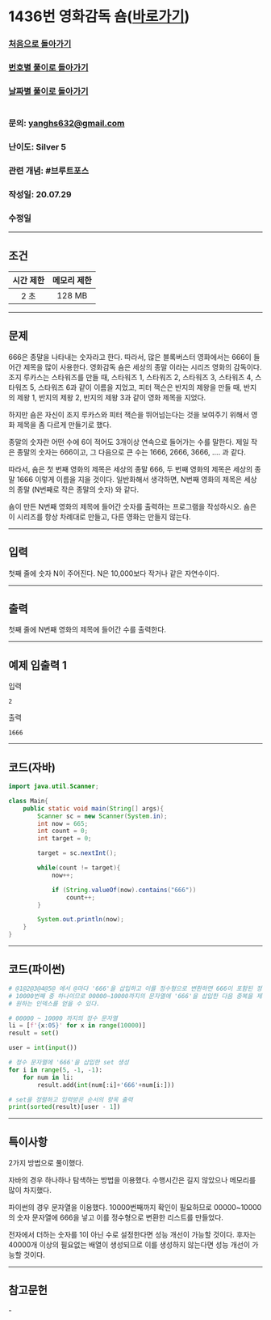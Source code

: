 # 1436번 영화감독 숌([바로가기](https://www.acmicpc.net/problem/1436))

### [처음으로 돌아가기](/README.md)
### [번호별 풀이로 돌아가기](README.md)
### [날짜별 풀이로 돌아가기](/Sort%20by%20date.md)
#
### 문의: yanghs632@gmail.com
### 난이도: Silver 5
### 관련 개념: #브루트포스
### 작성일: 20.07.29
### 수정일

---
## 조건
시간 제한|메모리 제한|
:---:|:---:
2 초|128 MB

---
## 문제
666은 종말을 나타내는 숫자라고 한다. 따라서, 많은 블록버스터 영화에서는 666이 들어간 제목을 많이 사용한다. 영화감독 숌은 세상의 종말 이라는 시리즈 영화의 감독이다. 조지 루카스는 스타워즈를 만들 때, 스타워즈 1, 스타워즈 2, 스타워즈 3, 스타워즈 4, 스타워즈 5, 스타워즈 6과 같이 이름을 지었고, 피터 잭슨은 반지의 제왕을 만들 때, 반지의 제왕 1, 반지의 제왕 2, 반지의 제왕 3과 같이 영화 제목을 지었다.

하지만 숌은 자신이 조지 루카스와 피터 잭슨을 뛰어넘는다는 것을 보여주기 위해서 영화 제목을 좀 다르게 만들기로 했다.

종말의 숫자란 어떤 수에 6이 적어도 3개이상 연속으로 들어가는 수를 말한다. 제일 작은 종말의 숫자는 666이고, 그 다음으로 큰 수는 1666, 2666, 3666, .... 과 같다.

따라서, 숌은 첫 번째 영화의 제목은 세상의 종말 666, 두 번째 영화의 제목은 세상의 종말 1666 이렇게 이름을 지을 것이다. 일반화해서 생각하면, N번째 영화의 제목은 세상의 종말 (N번째로 작은 종말의 숫자) 와 같다.

숌이 만든 N번째 영화의 제목에 들어간 숫자를 출력하는 프로그램을 작성하시오. 숌은 이 시리즈를 항상 차례대로 만들고, 다른 영화는 만들지 않는다.

---
## 입력
첫째 줄에 숫자 N이 주어진다. N은 10,000보다 작거나 같은 자연수이다.

---
## 출력
첫째 줄에 N번째 영화의 제목에 들어간 수를 출력한다.

---
## 예제 입출력 1
입력
```
2
```

출력
```
1666
```

---
## 코드(자바)
```java
import java.util.Scanner;

class Main{
    public static void main(String[] args){
        Scanner sc = new Scanner(System.in);
        int now = 665;
        int count = 0;
        int target = 0;

        target = sc.nextInt();

        while(count != target){
            now++;

            if (String.valueOf(now).contains("666"))
                count++;
        }

        System.out.println(now);
    }
}
```

---
## 코드(파이썬)
```python
# @1@2@3@4@5@ 에서 @마다 '666'을 삽입하고 이를 정수형으로 변환하면 666이 포함된 정수가 나온다.
# 10000번째 중 하나이므로 00000~10000까지의 문자열에 '666'을 삽입한 다음 중복을 제거한다면
# 원하는 인덱스를 얻을 수 있다.

# 00000 ~ 10000 까지의 정수 문자열
li = [f'{x:05}' for x in range(10000)]
result = set()

user = int(input())

# 정수 문자열에 '666'을 삽입한 set 생성
for i in range(5, -1, -1):
    for num in li:
        result.add(int(num[:i]+'666'+num[i:]))

# set을 정렬하고 입력받은 순서의 항목 출력
print(sorted(result)[user - 1])
```

---
## 특이사항
2가지 방법으로 풀이했다.

자바의 경우 하나하나 탐색하는 방법을 이용했다. 수행시간은 길지 않았으나 메모리를 많이 차지했다.

파이썬의 경우 문자열을 이용했다. 10000번째까지 확인이 필요하므로 00000~10000의 숫자 문자열에 666을 넣고 이를 정수형으로 변환한 리스트를 만들었다.

전자에서 더하는 숫자를 1이 아닌 수로 설정한다면 성능 개선이 가능할 것이다. 후자는 40000개 이상의 필요없는 배열이 생성되므로 이를 생성하지 않는다면 성능 개선이 가능할 것이다.

---
## 참고문헌
\-